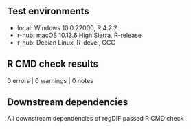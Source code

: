 ## Test environments
* local: Windows 10.0.22000, R 4.2.2
* r-hub: macOS 10.13.6 High Sierra, R-release
* r-hub: Debian Linux, R-devel, GCC

## R CMD check results
0 errors | 0 warnings | 0 notes

## Downstream dependencies
All downstream dependencies of regDIF passed R CMD check
